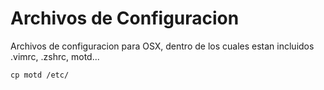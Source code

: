 # Archivos de Configuracion
Archivos de configuracion para OSX, dentro de los cuales 
estan incluidos .vimrc, .zshrc, motd...

`cp motd /etc/`
